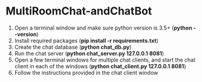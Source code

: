 # MultiRoomChat-andChatBot
1. Open a terminal window and make sure python version is 3.5+ (**python --version**)
2. Install required packages (**pip install -r requirements.txt**)
3. Create the chat database (**python chat_db.py**)
4. Run the chat server (**python chat_server.py 127.0.0.1 8081**)
5. Open a few terminal windows for multiple chat clients, and start the chat client in each of the windows (**python chat_client.py 127.0.0.1 8081**)
6. Follow the instructions provided in the chat client window
